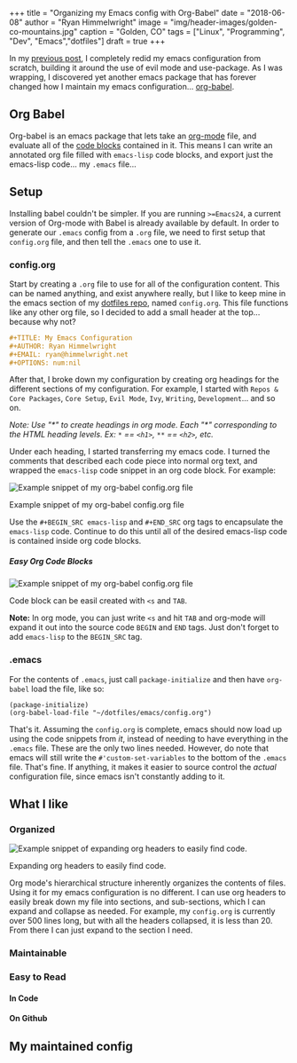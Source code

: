 +++
title   = "Organizing my Emacs config with Org-Babel"
date    = "2018-06-08"
author  = "Ryan Himmelwright"
image   = "img/header-images/golden-co-mountains.jpg"
caption = "Golden, CO"
tags    = ["Linux", "Programming", "Dev", "Emacs","dotfiles"]
draft   = true
+++

In my [previous post](../emacs-update-evil-usepackage/), I completely
redid my emacs configuration from scratch, building it around the use
of evil mode and use-package. As I was wrapping, I discovered yet
another emacs package that has forever changed how I maintain my emacs
configuration... [org-babel](https://orgmode.org/worg/org-contrib/babel/intro.html).

<!--more-->

## Org Babel
Org-babel is an emacs package that lets take an
[org-mode](https://orgmode.org/) file, and evaluate all of the [code
blocks](https://orgmode.org/org.html#Literal-examples) contained in
it. This means I can write an annotated org file filled with
`emacs-lisp` code blocks, and export just the emacs-lisp code... my
`.emacs` file...

## Setup

Installing babel couldn't be simpler. If you are running `>=Emacs24`,
a current version of Org-mode with Babel is already available by
default. In order to generate our `.emacs` config from a `.org` file,
we need to first setup that `config.org` file, and then tell the
`.emacs` one to use it.

### config.org

Start by creating a `.org` file to use for all of the configuration
content. This can be named anything, and exist anywhere really, but I
like to keep mine in the emacs section of my [dotfiles
repo](https://github.com/himmAllRight/dotfiles), named
`config.org`. This file functions like any other org file, so I
decided to add a small header at the top... because why not?

```org
#+TITLE: My Emacs Configuration
#+AUTHOR: Ryan Himmelwright
#+EMAIL: ryan@himmelwright.net
#+OPTIONS: num:nil 
```

After that, I broke down my configuration by creating org headings for
the different sections of my configuration. For example, I started
with `Repos & Core Packages`, `Core Setup`, `Evil Mode`, `Ivy`,
`Writing`, `Development`... and so on.

*Note: Use "\*" to create headings in org mode. Each "\*" corresponding
to the HTML heading levels. Ex: `*` == `<h1>`, `**` == `<h2>`, etc.*

Under each heading, I started transferring my emacs code. I turned the
comments that described each code piece into normal org text, and
wrapped the `emacs-lisp` code snippet in an org code block. For
example:


<a href="../../img/posts/org-babel-setup/config-org-example1.png"><img src="../../img/posts/org-babel-setup/config-org-example1.png" style="max-width: 100%; float: left; margin: 0px 15px 0px 0px;" alt="Example snippet of my org-babel config.org file" /></a>
<br clear="all">
<div class="caption">Example snippet of my org-babel config.org file</div>

Use the `#+BEGIN_SRC emacs-lisp` and `#+END_SRC` org tags to
encapsulate the `emacs-lisp` code. Continue to do this until all of
the desired emacs-lisp code is contained inside org code blocks.

##### Easy Org Code Blocks

<a href="../../img/posts/org-babel-setup/easy-org-mode-code.gif"><img
src="../../img/posts/org-babel-setup/easy-org-mode-code.gif"
style="max-width: 100%; float: left; margin: 0px 15px 0px 0px;"
alt="Example snippet of my org-babel config.org file" /></a> <br
clear="all"> <div class="caption">Code block can be easil created with
`<s` and `TAB`.</div>

**Note:** In org mode, you can just write `<s` and hit `TAB` and
org-mode will expand it out into the source code `BEGIN` and `END`
tags. Just don't forget to add `emacs-lisp` to the `BEGIN_SRC` tag.


### .emacs

For the contents of `.emacs`, just call `package-initialize` and then
have `org-babel` load the file, like so:

```emacs-lisp
(package-initialize)
(org-babel-load-file "~/dotfiles/emacs/config.org")
```

That's it. Assuming the `config.org` is complete, emacs should now
load up using the code snippets from *it*, instead of needing to have
everything in the `.emacs` file. These are the only two lines
needed. However, do note that emacs will still write the
`#'custom-set-variables` to the bottom of the `.emacs` file. That's
fine. If anything, it makes it easier to source control the *actual*
configuration file, since emacs isn't constantly adding to it.



## What I like

### Organized

<a href="../../img/posts/org-babel-setup/org-expand-example.gif"><img
src="../../img/posts/org-babel-setup/org-expand-example.gif"
style="max-width: 100%; float: left; margin: 0px 15px 0px 0px;"
alt="Example snippet of expanding org headers to easily find code."
/></a> <br clear="all"> <div class="caption">Expanding org headers to
easily find code.</div>

Org mode's hierarchical structure inherently organizes the contents of
files. Using it for my emacs configuration is no different. I can use
org headers to easily break down my file into sections, and
sub-sections, which I can expand and collapse as needed. For example,
my `config.org` is currently over 500 lines long, but with all the
headers collapsed, it is less than 20. From there I can just expand to
the section I need.

### Maintainable
### Easy to Read
#### In Code
#### On Github

## My maintained config


